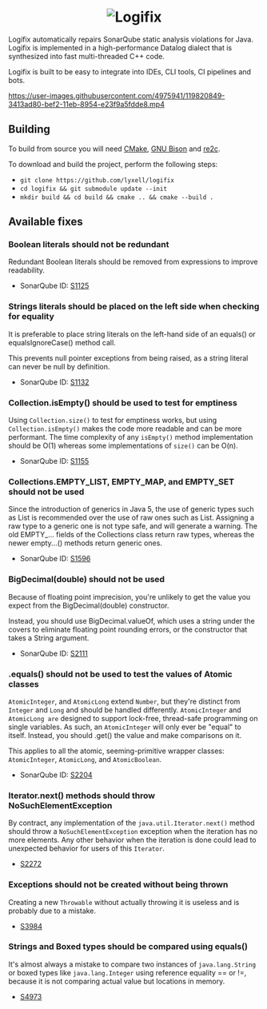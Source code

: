 <h1 align="center">
  <img src="https://raw.githubusercontent.com/lyxell/logifix/master/.github/logo.svg" alt="Logifix">
</h1>

Logifix automatically repairs SonarQube static analysis
violations for Java. Logifix is implemented in a high-performance
Datalog dialect that is synthesized into fast multi-threaded C++
code.

Logifix is built to be easy to integrate into IDEs, CLI tools,
CI pipelines and bots.

https://user-images.githubusercontent.com/4975941/119820849-3413ad80-bef2-11eb-8954-e23f9a5fdde8.mp4

## Building

To build from source you will need [CMake](https://cmake.org/), [GNU Bison](https://www.gnu.org/software/bison/) and [re2c](https://re2c.org/).

To download and build the project, perform the following steps:

* `git clone https://github.com/lyxell/logifix`
* `cd logifix && git submodule update --init`
* `mkdir build && cd build && cmake .. && cmake --build .`

## Available fixes

### Boolean literals should not be redundant

Redundant Boolean literals should be removed from expressions to improve readability.

* SonarQube ID: [S1125](https://rules.sonarsource.com/java/RSPEC-1125)

### Strings literals should be placed on the left side when checking for equality

It is preferable to place string literals on the left-hand side of an equals() or equalsIgnoreCase() method call.

This prevents null pointer exceptions from being raised, as a string literal can never be null by definition.

* SonarQube ID: [S1132](https://rules.sonarsource.com/java/RSPEC-1132)

### Collection.isEmpty() should be used to test for emptiness

Using `Collection.size()` to test for emptiness works, but using `Collection.isEmpty()` makes the code more readable and can be more performant. The time complexity of any `isEmpty()` method implementation should be O(1) whereas some implementations of `size()` can be O(n).

* SonarQube ID: [S1155](https://rules.sonarsource.com/java/RSPEC-1155)

### Collections.EMPTY_LIST, EMPTY_MAP, and EMPTY_SET should not be used

Since the introduction of generics in Java 5, the use of generic types such as List<String> is recommended over the use of raw ones such as List. Assigning a raw type to a generic one is not type safe, and will generate a warning. The old EMPTY_... fields of the Collections class return raw types, whereas the newer empty...() methods return generic ones.

* SonarQube ID: [S1596](https://rules.sonarsource.com/java/RSPEC-1596)

### BigDecimal(double) should not be used
  
Because of floating point imprecision, you're unlikely to get the value you expect from the BigDecimal(double) constructor.

Instead, you should use BigDecimal.valueOf, which uses a string under the covers to eliminate floating point rounding errors, or the constructor that takes a String argument.
 
* SonarQube ID: [S2111](https://rules.sonarsource.com/java/RSPEC-2111)

### .equals() should not be used to test the values of Atomic classes

`AtomicInteger`, and `AtomicLong` extend `Number`, but they're distinct from `Integer` and `Long` and should be handled differently. `AtomicInteger` and `AtomicLong are` designed to support lock-free, thread-safe programming on single variables. As such, an `AtomicInteger` will only ever be "equal" to itself. Instead, you should .get() the value and make comparisons on it.

This applies to all the atomic, seeming-primitive wrapper classes: `AtomicInteger`, `AtomicLong`, and `AtomicBoolean`.
  
* SonarQube ID: [S2204](https://rules.sonarsource.com/java/RSPEC-2204)

### Iterator.next() methods should throw NoSuchElementException
  
By contract, any implementation of the `java.util.Iterator.next()` method should throw a `NoSuchElementException` exception when the iteration has no more elements. Any other behavior when the iteration is done could lead to unexpected behavior for users of this `Iterator`.
  
* [S2272](https://rules.sonarsource.com/java/RSPEC-2272)
  
### Exceptions should not be created without being thrown
  
Creating a new `Throwable` without actually throwing it is useless and is probably due to a mistake.
  
* [S3984](https://rules.sonarsource.com/java/RSPEC-3984)
  
### Strings and Boxed types should be compared using equals()
  
It's almost always a mistake to compare two instances of `java.lang.String` or boxed types like `java.lang.Integer` using reference equality == or !=, because it is not comparing actual value but locations in memory.
  
* [S4973](https://rules.sonarsource.com/java/RSPEC-4973)
